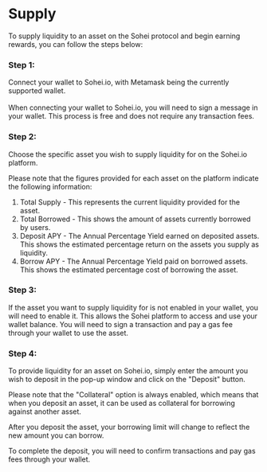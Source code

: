 # Supply

To supply liquidity to an asset on the Sohei protocol and begin earning rewards, you can follow the steps below:

### Step 1:

Connect your wallet to Sohei.io, with Metamask being the currently supported wallet.\
\
When connecting your wallet to Sohei.io, you will need to sign a message in your wallet. This process is free and does not require any transaction fees.

### **Step 2:**

Choose the specific asset you wish to supply liquidity for on the Sohei.io platform.

Please note that the figures provided for each asset on the platform indicate the following information:

1. Total Supply - This represents the current liquidity provided for the asset.
2. Total Borrowed - This shows the amount of assets currently borrowed by users.
3. Deposit APY - The Annual Percentage Yield earned on deposited assets. This shows the estimated percentage return on the assets you supply as liquidity.
4. Borrow APY - The Annual Percentage Yield paid on borrowed assets. This shows the estimated percentage cost of borrowing the asset.

### Step 3:

If the asset you want to supply liquidity for is not enabled in your wallet, you will need to enable it. This allows the Sohei platform to access and use your wallet balance. You will need to sign a transaction and pay a gas fee through your wallet to use the asset.

### Step 4:&#x20;

To provide liquidity for an asset on Sohei.io, simply enter the amount you wish to deposit in the pop-up window and click on the "Deposit" button.

Please note that the "Collateral" option is always enabled, which means that when you deposit an asset, it can be used as collateral for borrowing against another asset.

After you deposit the asset, your borrowing limit will change to reflect the new amount you can borrow.

To complete the deposit, you will need to confirm transactions and pay gas fees through your wallet.

